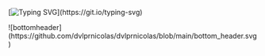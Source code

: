 [![Typing SVG](https://readme-typing-svg.herokuapp.com?color=%2336BCF7&lines=Fala+dev's!;Prazer%2C+sou+o+Nicolas.)](https://git.io/typing-svg)

</p>
![bottomheader](https://github.com/dvlprnicolas/dvlprnicolas/blob/main/bottom_header.svg)
<br>
